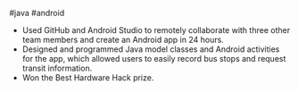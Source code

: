 #java #android

- Used GitHub and Android Studio to remotely collaborate with three other team members and create an Android app in 24 hours.
- Designed and programmed Java model classes and Android activities for the app, which allowed users to easily record bus stops and request transit information.
- Won the Best Hardware Hack prize.